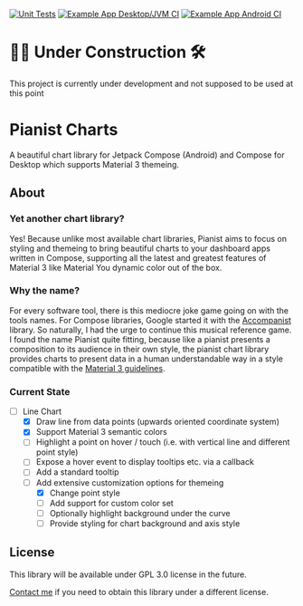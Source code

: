 [![Unit Tests](https://github.com/antoniusnaumann/pianist-charts/actions/workflows/test.yml/badge.svg)](https://github.com/antoniusnaumann/pianist-charts/actions/workflows/test.yml) [![Example App Desktop/JVM CI](https://github.com/antoniusnaumann/pianist-charts/actions/workflows/desktop-jvm.yml/badge.svg)](https://github.com/antoniusnaumann/pianist-charts/actions/workflows/desktop-jvm.yml) [![Example App Android CI](https://github.com/antoniusnaumann/pianist-charts/actions/workflows/android.yml/badge.svg)](https://github.com/antoniusnaumann/pianist-charts/actions/workflows/android.yml)

# 👷🚧 Under Construction 🛠
This project is currently under development and not supposed to be used at this point

# Pianist Charts
A beautiful chart library for Jetpack Compose (Android) and Compose for Desktop which supports Material 3 themeing.

## About
### Yet another chart library?
Yes! Because unlike most available chart libraries, Pianist aims to focus on styling and themeing to bring beautiful charts to your dashboard apps written in Compose, supporting all the latest and greatest features of Material 3 like Material You dynamic color out of the box.

### Why the name?
For every software tool, there is this mediocre joke game going on with the tools names. For Compose libraries, Google started it with the [Accompanist](https://github.com/google/accompanist) library. So naturally, I had the urge to continue this musical reference game. I found the name Pianist quite fitting, because like a pianist presents a composition to its audience in their own style, the pianist chart library provides charts to present data in a human understandable way in a style compatible with the [Material 3 guidelines](https://m3.material.io).

### Current State

- [ ] Line Chart
  - [x] Draw line from data points (upwards oriented coordinate system)
  - [x] Support Material 3 semantic colors
  - [ ] Highlight a point on hover / touch (i.e. with vertical line and different point style)
  - [ ] Expose a hover event to display tooltips etc. via a callback
  - [ ] Add a standard tooltip
  - [ ] Add extensive customization options for themeing
    - [x] Change point style
    - [ ] Add support for custom color set
    - [ ] Optionally highlight background under the curve
    - [ ] Provide styling for chart background and axis style   

## License
This library will be available under GPL 3.0 license in the future.

[Contact me](mailto:hi@antonius.dev) if you need to obtain this library under a different license.
